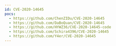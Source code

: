 ```yaml
---
id: CVE-2020-14645
pocs:
  - https://github.com/ChenZIDu/CVE-2020-14645
  - https://github.com/DaBoQuan/CVE-2020-14645
  - https://github.com/HYWZ36/CVE-2020-14645-code
  - https://github.com/Schira4396/CVE-2020-14645
  - https://github.com/Y4er/CVE-2020-14645
---
```

